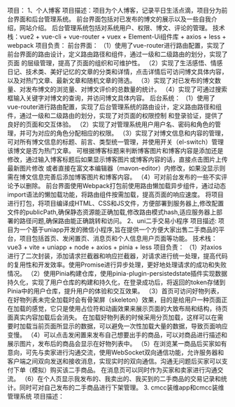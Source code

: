 项目：
1、个人博客
项目描述：项目为个人博客，记录平日生活点滴，项目分为前台界面和后台管理系统。
          前台界面包括对已发布的博文的展示以及一些自我介绍，网站介绍。
          后台管理系统包括对系统用户、权限、博文、评论的管理。
技术栈：vue2 + vue-cli + vue-router + vuex + Element-Ui组件库 + axios + less + webpack
项目负责：
           前台界面：
          （1）使用了vue-router进行路由配置，实现了前台界面的路由设计，定义路由路径和组件，通过一级和二级路由的划分，实现了页面
              的层级管理，提高了页面的组织和可维护性。
          （2）实现了生活感悟、情感日记、技术类、美好记忆的文章的分类和详情，点击详情后可访问博文具体内容，以及对热门文章、最新文章和随机文章的筛选。
          （3）实现了对已发布的博文数量、对发布博文的浏览量、对博文评价的总数量的统计。
          （4）实现了可通过搜索框输入关键字对博文的查询，并访问博文具体内容。
           后台系统：
          （1）使用了vue-router进行路由配置，实现了后台管理系统的路由设计，定义路由路径和组件，通过一级和二级路由的划分，实现了对页面的权限控制
               和登录验证，提供了良好的页面和交互体验。
          （2）实现了对管理系统用户用户名、密码和角色的管理，并可为对应的角色分配相应的权限。
          （3）实现了对博文信息和内容的管理，可对所有博文信息的标题、前言、类型统一管理，并使用开关（el-switch）管理该博文是否为热门文章。
               可根据博客标题来判断博客图片和博客内容是添加还是修改，通过输入博客标题后如果显示博客图片或博客内容的话，直接点击图片上传最新图片修改
               或者直接在富文本编辑器（mavon-editor）内修改，如果没显示则需在博文信息完善后添加博客图片和博客内容。
          （4）可对前台发布的一些不实评论予以删除。
           前台界面使用Webpack打包前使用路由懒加载异步组件，通过动态import语法的懒加载功能，将路由组件按需加载，提高页面的响应速度。
           将项目进行打包，将项目编译成HTML、CSS和JS文件，方便部署到服务器上,修改配置文件的publicPath,确保静态资源能正确加载,修改路由模式hash,适应服务器上部署的路径问题,确保路由能正确跳转和访问。
2、uni二手交易小程序
项目描述: 项目为一个基于uniapp开发的微信小程序,旨在提供一个方便大家出售二手商品的平台，项目包括首页、发闲置页、消息页和个人信息用户页面等功能。
技术栈：vue3 + vite + uniapp + node + axios + pinia + less
项目负责：
          （1）对axios进行了二次封装，添加请求拦截器和响应拦截器，对请求进行统一处理，提高代码的复用性和开发效率。使用Promise进行异步处理，更好地处理请求的成功和失败情况。
          （2）使用Pinia构建仓库，使用pinia-plugin-persistedstate插件实现数据持久化，实现了用户仓库的构建和持久化，在登录成功后，将返回的token存储到Pinia中的用户仓库，提升用户的体验和交互效果。
          （3）首页可访问好物列表，在好物列表未完全加载时会有骨架屏（skeleton）效果，目的是给用户一种页面正在加载的感觉，它只是使用占位符和动画效果来展示页面的大致布局和结构，待页面真实内容加载后会消失。
               在加载好物列表的时候采用分页加载，这样可以在需要时加载当前页面所显示的数据，可以避免一次性加载大量的数据，导致页面响应变慢。
          （4）可以点击发闲置来发布自己想要出手的商品，可以对商品进行描述和展示图片，发布后的商品会显示在好物列表中。
          （5）在浏览某一商品后买家如有意向，可先与卖家进行沟通交流，使用WebSocket双向通信功能，允许服务器和客户端之间双向发送和接收消息，实现实时的双向通信。沟通无问题后买家可以支付下单（模拟）购买该二手商品。
               在消息页可以同时作为买家和卖家进行沟通交流。
          （6）在个人页显示我发布的、我卖出的、我买到的二手商品的交易记录和统计。同时可对自己发布的二手商品进行下架管理。
3. cmcc装维app和cmcc装维管理系统
项目描述：




          
